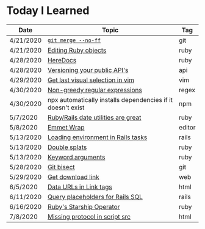 # Today I Learned

| Date | Topic | Tag |
| --- | --- | --- |
| 4/21/2020 | [`git merge --no-ff`](files/2020_04_21_no-ff.md) | git |
| 4/21/2020 | [Editing Ruby objects](files/2020_04_21_ruby-object.md) | ruby |
| 4/28/2020 | [HereDocs](files/2020_04_28_here-docs.md) | ruby |
| 4/28/2020 | [Versioning your public API's](files/2020_04_28_version_public_apis.md) | api |
| 4/29/2020 | [Get last visual selection in vim](files/2020_04_29_last-selection.md) | vim |
| 4/30/2020 | [Non-greedy regular expressions](files/2020_04_30_non-greedy-regex.md) | regex |
| 4/30/2020 | npx automatically installs dependencies if it doesn't exist | npm |
| 5/7/2020 | [Ruby/Rails date utilities are great](files/2020_05_07_rails-date-utils.md) | ruby |
| 5/8/2020 | [Emmet Wrap](files/2020_05_08_emmet-wrap.md) | editor |
| 5/13/2020 | [Loading environment in Rails tasks](files/2020_05_13_rails-environment-task.md) | rails |
| 5/13/2020 | [Double splats](files/2020_05_13_ruby-double-splats.md) | ruby |
| 5/13/2020 | [Keyword arguments](files/2020_05_13_ruby-keyword-arguments.md) | ruby |
| 5/28/2020 | [Git bisect](files/2020_05_28_git-bisect.md) | git |
| 5/29/2020 | [Get download link](files/2020_05_29_download-link.md) | web |
| 6/5/2020 | [Data URLs in Link tags](files/2020_06_05_data-urls.md) | html |
| 6/11/2020 | [Query placeholders for Rails SQL](files/2020_06_11_rails-placeholder-sql.md) | rails |
| 6/16/2020 | [Ruby's Starship Operator](files/2020_06_16_ruby-starship-operator.md) | ruby |
| 7/8/2020 | [Missing protocol in script src](files/2020_07_08_missing-protocol.md) | html |
